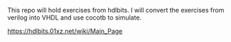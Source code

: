 This repo will hold exercises from hdlbits. I will convert the exercises from verilog into VHDL and use cocotb to simulate.

https://hdlbits.01xz.net/wiki/Main_Page
